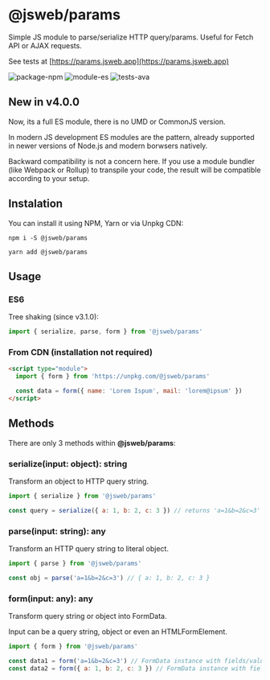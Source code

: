 # @jsweb/params

Simple JS module to parse/serialize HTTP query/params. Useful for Fetch API or AJAX requests.

See tests at [https://params.jsweb.app](https://params.jsweb.app)

![package-npm](https://img.shields.io/badge/package-npm-blue.svg?style=for-the-badge)
![module-es](https://img.shields.io/badge/module-es-blue.svg?style=for-the-badge)
![tests-ava](https://img.shields.io/badge/tests-ava-blue.svg?style=for-the-badge)

## New in v4.0.0

Now, its a full ES module, there is no UMD or CommonJS version.

In modern JS development ES modules are the pattern, already supported in newer versions of Node.js and modern borwsers natively.

Backward compatibility is not a concern here. If you use a module bundler (like Webpack or Rollup) to transpile your code, the result will be compatible according to your setup.

## Instalation

You can install it using NPM, Yarn or via Unpkg CDN:

`npm i -S @jsweb/params`

`yarn add @jsweb/params`

## Usage

### ES6

Tree shaking (since v3.1.0):

```javascript
import { serialize, parse, form } from '@jsweb/params'
```

### From CDN (installation not required)

```html
<script type="module">
  import { form } from 'https://unpkg.com/@jsweb/params'

  const data = form({ name: 'Lorem Ispum', mail: 'lorem@ipsum' })
</script>
```

## Methods

There are only 3 methods within **@jsweb/params**:

### serialize(input: object): string

Transform an object to HTTP query string.

```javascript
import { serialize } from '@jsweb/params'

const query = serialize({ a: 1, b: 2, c: 3 }) // returns 'a=1&b=2&c=3'
```

### parse(input: string): any

Transform an HTTP query string to literal object.

```javascript
import { parse } from '@jsweb/params'

const obj = parse('a=1&b=2&c=3') // { a: 1, b: 2, c: 3 }
```

### form(input: any): any

Transform query string or object into FormData.

Input can be a query string, object or even an HTMLFormElement.

```javascript
import { form } from '@jsweb/params'

const data1 = form('a=1&b=2&c=3') // FormData instance with fields/values
const data2 = form({ a: 1, b: 2, c: 3 }) // FormData instance with fields/values
```
